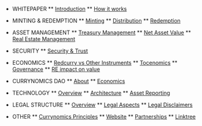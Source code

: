 <!-- docs/_sidebar.md -->
* WHITEPAPER
** [Introduction](/whitepaper/intro.md)
** [How it works](/whitepaper/how.md)

* MINTING & REDEMPTION
** [Minting](/minting/minting.md)
** [Distribution](/minting/distribution.md)
** [Redemption](/minting/redemption.md)

* ASSET MANAGEMENT
** [Treasury Management](/asset/treasury/treasury.md)
** [Net Asset Value](/asset/nav/nav.md)
** [Real Estate Management](/asset/real/real.md)

* SECURITY
** [Security & Trust](/asset/security/security.md)

* ECONOMICS
** [Redcurry vs Other Instruments](/asset/tokenomics/economics.md)
** [Tocenomics](/asset/tokenomics/tokenomics.md)
** [Governance](/asset/tokenomics/governance.md)
** [RE impact on value](/asset/tokenomics/reActions.md)

* CURRYNOMICS DAO
** [About](/asset/dao/dao.md)
** [Economics](/asset/dao/daoRevenue.md)

* TECHNOLOGY
** [Overview](/asset/technology/technology.md)
** [Architecture](/asset/technology/architecture.md)
** [Asset Reporting](/asset/technology/tracking.md)

* LEGAL STRUCTURE
** [Overview](/asset/legal/overview.md)
** [Legal Aspects](/asset/legal/aspects.md)
** [Legal Disclaimers](/asset/legal/disclaimers.md)

* OTHER
** [Currynomics Principles](https://redcurry.co/manifesto)
** [Website](https://redcurry.co)
** [Partnerships](https://redcurry.co/partners)
** [Linktree](https://linktr.ee/redcurry)




